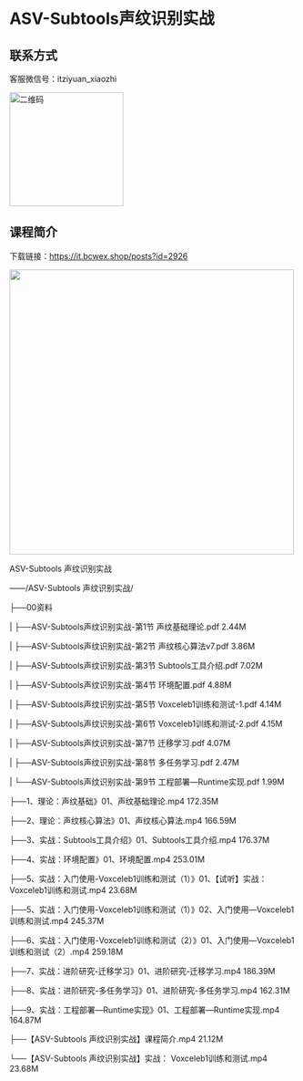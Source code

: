 # ASV-Subtools声纹识别实战

## 联系方式

客服微信号：itziyuan_xiaozhi

<img src="https://ziyuanyun.oss-cn-guangzhou.aliyuncs.com/common/20240614073449/666b82192834a.jpg" width="200" height="200" alt="二维码">

## 课程简介

下载链接：https://it.bcwex.shop/posts?id=2926

<img src="https://ziyuanyun.oss-cn-guangzhou.aliyuncs.com/yun/20240515184437/66449215d4fbd.jpg" width="500" alt="">

  ASV-Subtools 声纹识别实战



 ——/ASV-Subtools 声纹识别实战/

 ├──00资料

 | ├──ASV-Subtools声纹识别实战-第1节 声纹基础理论.pdf 2.44M

 | ├──ASV-Subtools声纹识别实战-第2节 声纹核心算法v7.pdf 3.86M

 | ├──ASV-Subtools声纹识别实战-第3节 Subtools工具介绍.pdf 7.02M

 | ├──ASV-Subtools声纹识别实战-第4节 环境配置.pdf 4.88M

 | ├──ASV-Subtools声纹识别实战-第5节 Voxceleb1训练和测试-1.pdf 4.14M

 | ├──ASV-Subtools声纹识别实战-第6节 Voxceleb1训练和测试-2.pdf 4.15M

 | ├──ASV-Subtools声纹识别实战-第7节 迁移学习.pdf 4.07M

 | ├──ASV-Subtools声纹识别实战-第8节 多任务学习.pdf 2.47M

 | └──ASV-Subtools声纹识别实战-第9节 工程部署—Runtime实现.pdf 1.99M

 ├──1、理论：声纹基础》01、声纹基础理论.mp4 172.35M

 ├──2、理论：声纹核心算法》01、声纹核心算法.mp4 166.59M

 ├──3、实战：Subtools工具介绍》01、Subtools工具介绍.mp4 176.37M

 ├──4、实战：环境配置》01、环境配置.mp4 253.01M

 ├──5、实战：入门使用-Voxceleb1训练和测试（1）》01、【试听】实战： Voxceleb1训练和测试.mp4 23.68M

 ├──5、实战：入门使用-Voxceleb1训练和测试（1）》02、入门使用—Voxceleb1训练和测试.mp4 245.37M

 ├──6、实战：入门使用-Voxceleb1训练和测试（2）》01、入门使用—Voxceleb1训练和测试（2）.mp4 259.18M

 ├──7、实战：进阶研究-迁移学习》01、进阶研究-迁移学习.mp4 186.39M

 ├──8、实战：进阶研究-多任务学习》01、进阶研究-多任务学习.mp4 162.31M

 ├──9、实战：工程部署—Runtime实现》01、工程部署—Runtime实现.mp4 164.87M

 ├──【ASV-Subtools 声纹识别实战】课程简介.mp4 21.12M

 └──【ASV-Subtools 声纹识别实战】实战： Voxceleb1训练和测试.mp4 23.68M

  